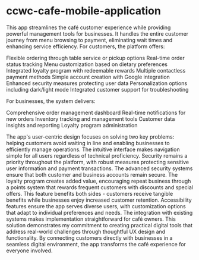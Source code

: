 # ccwc-cafe-mobile-application
This app streamlines the café customer experience while providing powerful management tools for businesses. It handles the entire customer journey from menu browsing to payment, eliminating wait times and enhancing service efficiency.
For customers, the platform offers:

Flexible ordering through table service or pickup options
Real-time order status tracking
Menu customization based on dietary preferences
Integrated loyalty program with redeemable rewards
Multiple contactless payment methods
Simple account creation with Google integration
Enhanced security measures protecting user data
Personalization options including dark/light mode
Integrated customer support for troubleshooting

For businesses, the system delivers:

Comprehensive order management dashboard
Real-time notifications for new orders
Inventory tracking and management tools
Customer data insights and reporting
Loyalty program administration

The app's user-centric design focuses on solving two key problems: helping customers avoid waiting in line and enabling businesses to efficiently manage operations. The intuitive interface makes navigation simple for all users regardless of technical proficiency.
Security remains a priority throughout the platform, with robust measures protecting sensitive user information and payment transactions. The advanced security systems ensure that both customer and business accounts remain secure.
The loyalty program creates added value, encouraging repeat business through a points system that rewards frequent customers with discounts and special offers. This feature benefits both sides - customers receive tangible benefits while businesses enjoy increased customer retention.
Accessibility features ensure the app serves diverse users, with customization options that adapt to individual preferences and needs. The integration with existing systems makes implementation straightforward for café owners.
This solution demonstrates my commitment to creating practical digital tools that address real-world challenges through thoughtful UX design and functionality. By connecting customers directly with businesses in a seamless digital environment, the app transforms the café experience for everyone involved.
